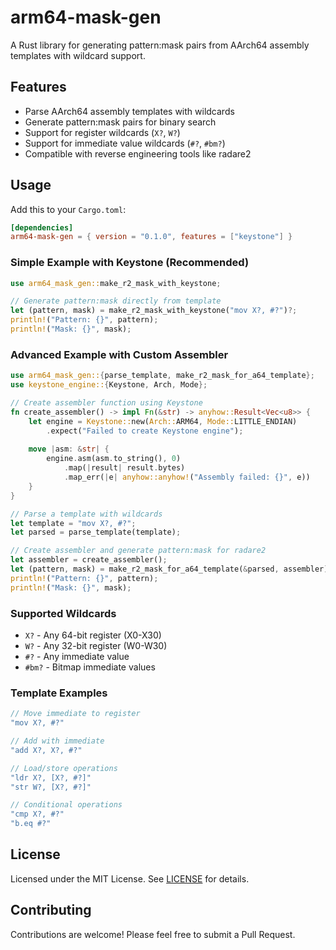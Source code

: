 # arm64-mask-gen

A Rust library for generating pattern:mask pairs from AArch64 assembly templates with wildcard support.

## Features

- Parse AArch64 assembly templates with wildcards
- Generate pattern:mask pairs for binary search
- Support for register wildcards (`X?`, `W?`)
- Support for immediate value wildcards (`#?`, `#bm?`)
- Compatible with reverse engineering tools like radare2

## Usage

Add this to your `Cargo.toml`:

```toml
[dependencies]
arm64-mask-gen = { version = "0.1.0", features = ["keystone"] }
```

### Simple Example with Keystone (Recommended)

```rust
use arm64_mask_gen::make_r2_mask_with_keystone;

// Generate pattern:mask directly from template
let (pattern, mask) = make_r2_mask_with_keystone("mov X?, #?")?;
println!("Pattern: {}", pattern);
println!("Mask: {}", mask);
```

### Advanced Example with Custom Assembler

```rust
use arm64_mask_gen::{parse_template, make_r2_mask_for_a64_template};
use keystone_engine::{Keystone, Arch, Mode};

// Create assembler function using Keystone
fn create_assembler() -> impl Fn(&str) -> anyhow::Result<Vec<u8>> {
    let engine = Keystone::new(Arch::ARM64, Mode::LITTLE_ENDIAN)
        .expect("Failed to create Keystone engine");
    
    move |asm: &str| {
        engine.asm(asm.to_string(), 0)
            .map(|result| result.bytes)
            .map_err(|e| anyhow::anyhow!("Assembly failed: {}", e))
    }
}

// Parse a template with wildcards
let template = "mov X?, #?";
let parsed = parse_template(template);

// Create assembler and generate pattern:mask for radare2
let assembler = create_assembler();
let (pattern, mask) = make_r2_mask_for_a64_template(&parsed, assembler)?;
println!("Pattern: {}", pattern);
println!("Mask: {}", mask);
```


### Supported Wildcards

- `X?` - Any 64-bit register (X0-X30)
- `W?` - Any 32-bit register (W0-W30)
- `#?` - Any immediate value
- `#bm?` - Bitmap immediate values

### Template Examples

```rust
// Move immediate to register
"mov X?, #?"

// Add with immediate
"add X?, X?, #?"

// Load/store operations
"ldr X?, [X?, #?]"
"str W?, [X?, #?]"

// Conditional operations
"cmp X?, #?"
"b.eq #?"
```

## License

Licensed under the MIT License. See [LICENSE](LICENSE) for details.

## Contributing

Contributions are welcome! Please feel free to submit a Pull Request.
